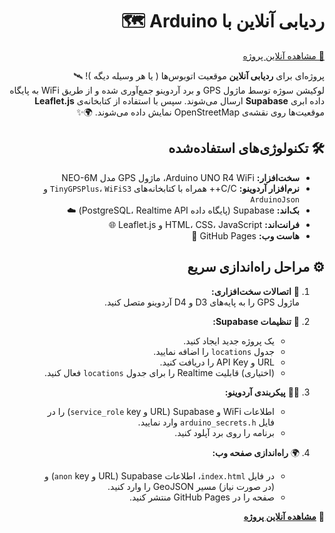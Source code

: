 <div dir="rtl">

# ردیابی آنلاین  با Arduino  🗺️  
[🔗 مشاهده آنلاین پروژه](https://your-username.github.io/your-repo-name/)

 پروژه‌‌ای برای **ردیابی آنلاین** موقعیت اتوبوس‌ها ( یا هر وسیله دیگه )! 🛰️  
 لوکیشن سوژه توسط ماژول GPS و برد آردوینو جمع‌آوری شده و از طریق WiFi به پایگاه داده ابری **Supabase** ارسال می‌شوند. سپس با استفاده از کتابخانه‌ی **Leaflet.js** موقعیت‌ها روی نقشه‌ی OpenStreetMap نمایش داده می‌شوند. 🌍✨


## 🛠️ تکنولوژی‌های استفاده‌شده

- **سخت‌افزار:** Arduino UNO R4 WiFi، ماژول GPS مدل NEO-6M  
- **نرم‌افزار آردوینو:** C/C++ همراه با کتابخانه‌های `TinyGPSPlus`، `WiFiS3` و `ArduinoJson`  
- **بک‌اند:** Supabase (پایگاه داده PostgreSQL، Realtime API) ☁️  
- **فرانت‌اند:** HTML، CSS، JavaScript و Leaflet.js 🌐  
- **هاست وب:** GitHub Pages 📄

## ⚙️ مراحل راه‌اندازی سریع

1. 🔌 **اتصالات سخت‌افزاری:**  
   ماژول GPS را به پایه‌های D3 و D4 آردوینو متصل کنید.

2. 🧱 **تنظیمات Supabase:**  
   - یک پروژه جدید ایجاد کنید.  
   - جدول `locations` را اضافه نمایید.  
   - URL و API Key را دریافت کنید.  
   - (اختیاری) قابلیت Realtime را برای جدول `locations` فعال کنید.

3. 👨‍💻 **پیکربندی آردوینو:**  
   - اطلاعات WiFi و Supabase (URL و `service_role` key) را در فایل `arduino_secrets.h` وارد نمایید.  
   - برنامه را روی برد آپلود کنید.

4. 🌍 **راه‌اندازی صفحه وب:**  
   - در فایل `index.html`، اطلاعات Supabase (URL و `anon` key) و (در صورت نیاز) مسیر GeoJSON را وارد کنید.  
   - صفحه را در GitHub Pages منتشر کنید.


📍 **[مشاهده آنلاین پروژه](https://your-username.github.io/your-repo-name/)**

</div>
